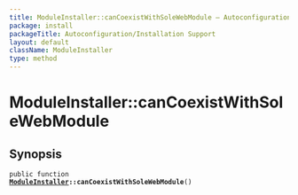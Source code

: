 ```yaml
---
title: ModuleInstaller::canCoexistWithSoleWebModule — Autoconfiguration/Installation Support
package: install
packageTitle: Autoconfiguration/Installation Support
layout: default
className: ModuleInstaller
type: method
---
```


# ModuleInstaller::canCoexistWithSoleWebModule

## Synopsis

<code>public function <b><a href="ModuleInstaller">ModuleInstaller</a>::canCoexistWithSoleWebModule</b>()</code>

